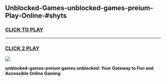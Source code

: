 
## Unblocked-Games-unblocked-games-preium-Play-Online-#shyts
<h3>
<a href="https://premium.freeplayer.one?title=unblocked-games-preium&ref=27F">CLICK TO PLAY</a></h3>
<hr>

<h3>
<a href="https://premium.freeplayer.one?title=unblocked-games-preium&ref=27F">CLICK 2 PLAY</a>
  
</h3>

<a href="https://premium.freeplayer.one?title=unblocked-games-preium&ref=27F"><img src="https://clearcache.store/games.png"></a>


**unblocked-games-preium games unblocked: Your Gateway to Fun and Accessible Online Gaming**
